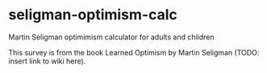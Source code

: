 # seligman-optimism-calc
Martin Seligman optimimism calculator for adults and children

This survey is from the book Learned Optimism by Martin Seligman (TODO: insert link to wiki here).
